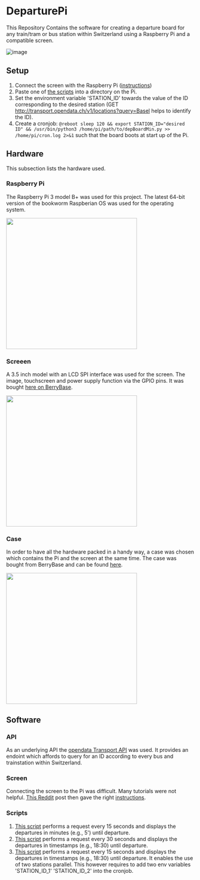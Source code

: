 # DeparturePi
This Repository Contains the software for creating a departure board for any train/tram or bus station within Switzerland using a Raspberry Pi and a compatible screen.

![image](https://github.com/user-attachments/assets/f003e030-1776-409f-8110-e5129b3912b0)

## Setup 

1. Connect the screen with the Raspberry Pi ([instructions](Instructions/Screen.txt))
2. Paste one of [the scripts](Scripts) into a directory on the Pi.
3. Set the environment variable 'STATION_ID' towards the value of the ID corresponding to the desired station (GET http://transport.opendata.ch/v1/locations?query=Basel helps to identify the ID).
4. Create a cronjob: `@reboot sleep 120 && export STATION_ID="desired ID" && /usr/bin/python3 /home/pi/path/to/depBoardMin.py >> /home/pi/cron.log 2>&1` such that the board boots at start up of the Pi.
 



 
## Hardware 
This subsection lists the hardware used. 

### Raspberry Pi 
The Raspberry Pi 3 model B+ was used for this project. The latest 64-bit version of the bookworm Raspberian OS was used for the operating system. 

<img src="https://github.com/user-attachments/assets/7208d5f6-3d73-4edd-b1d3-91b50f1cc50e" width="350">

### Screeen  

A 3.5 inch model with an LCD SPI interface was used for the screen.  The image, touchscreen and power supply function via the GPIO pins. It was bought [here on BerryBase](https://www.berrybase.ch/3-5-display-fuer-raspberry-pi-mit-resistivem-touchscreen).

<img src="https://github.com/user-attachments/assets/41912d4c-da8a-4623-9e54-fcc54ca22491" width="350">

### Case 

In order to have all the hardware packed in a handy way, a case was chosen which contains the Pi and the screen at the same time. The case was bought from BerryBase and can be found [here](https://www.berrybase.ch/gehaeuse-fuer-raspberry-pi-3-3b-und-3-5-display-schwarz).

<img src="https://github.com/user-attachments/assets/943d5809-fa1b-480e-9261-cd4498d070c5" width="350">


## Software

### API 

As an underlying API the [opendata Transport API](https://transport.opendata.ch/docs.html) was used. It provides an endoint which affords to query for an ID according to every bus and trainstation within Switzerland.

### Screen 

Connecting the screen to the Pi was difficult. Many tutorials were not helpful. [This Reddit](https://www.reddit.com/r/raspberry_pi/comments/1bnav0y/i_finally_have_the_35inch_gpio_spi_lcd_working/) post then gave the right [instructions](Instructions/Screen.txt).

### Scripts 

1. [This script](Scripts/departureBoardWithMin.py) performs a request every 15 seconds and displays the departures in minutes (e.g., 5') until departure. 
2. [This script](Scripts/departureBoardWithMin.py) performs a request every 30 seconds and displays the departures in timestamps (e.g., 18:30) until departure.
2. [This script](Scripts/departureBoard2Stations.py) performs a request every 15 seconds and displays the departures in timestamps (e.g., 18:30) until departure. It enables the use of two stations parallel. This however requires to add two env variables 'STATION_ID_1' 'STATION_ID_2' into the cronjob.























